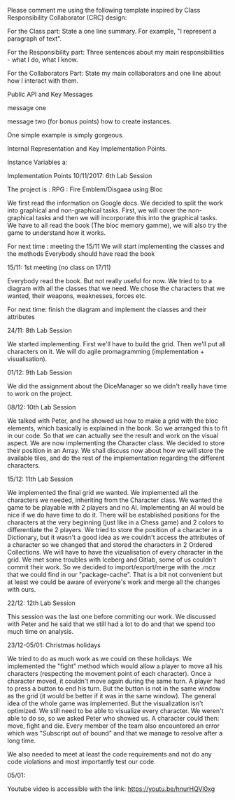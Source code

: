 Please comment me using the following template inspired by Class Responsibility Collaborator (CRC) design:

For the Class part:  State a one line summary. For example, "I represent a paragraph of text".

For the Responsibility part: Three sentences about my main responsibilities - what I do, what I know.

For the Collaborators Part: State my main collaborators and one line about how I interact with them. 

Public API and Key Messages


message one

message two 
(for bonus points) how to create instances.


One simple example is simply gorgeous.

Internal Representation and Key Implementation Points.

Instance Variables
a:      <Object>


Implementation Points
10/11/2017: 6th Lab Session

The project is : RPG : Fire Emblem/Disgaea using Bloc

We first read the information on Google docs. 
We decided to split the work into graphical and non-graphical tasks.
First, we will cover the non-graphical tasks and then we will incorporate this into the graphical tasks.
We have to all read the book (The bloc memory gamme), we will also try the game to understand how it works. 

For next time : meeting the 15/11 
We will start implementing the classes and the methods 
Everybody should have read the book 

15/11: 1st meeting (no class on 17/11)

Everybody read the book. But not really useful for now. 
We tried to to a diagram with all the classes that we need.
We chose the characters that we wanted, their weapons, weaknesses, forces etc.

For next time: finish the diagram and implement the classes and their attributes

24/11: 8th Lab Session 

We started implementing. 
First we'll have to build the grid.
Then we'll put all characters on it. 
We will do agile promagramming (implementation + visualisation).

01/12: 9th Lab Session 

We did the assignment about the DiceManager so we didn't really have time to work on the project.

08/12: 10th Lab Session

We talked with Peter, and he showed us how to make a grid with the bloc elements, which basically is explained in the book.
So we arranged this to fit in our code. 
So that we can actually see the result and work on the visual aspect. 
We are now implementing the Character class. We decided to store their position in an Array.
We shall discuss now about how we will store the available tiles, and do the rest of the implementation regarding the different characters.

15/12: 11th Lab Session

We implemented the final grid we wanted.
We implemented all the characters we needed, inheriting from the Character class.
We wanted the game to be playable with 2 players and no AI. Implementing an AI would be nice if we do have time to do it.
There will be established positions for the characters at the very beginning (just like in a Chess game) and 2 colors to differentiate the 2 players. 
We tried to store the position of a character in a Dictionary, but it wasn't a good idea as we couldn't access the attributes of a character so we changed that and stored the characters in 2 Ordered Collections.
We will have to have the vizualisation of every character in the grid. 
We met some troubles with Iceberg and Gitlab, some of us couldn't commit their work. So we decided to import/export/merge with the .mcz that we could find in our "package-cache". 
That is a bit not convenient but at least we could be aware of everyone's work and merge all the changes with ours.

22/12: 12th Lab Session 

This session was the last one before commiting our work. We discussed with Peter and he said that we still had a lot to do and that we spend too much time on analysis.

23/12-05/01: Christmas holidays

We tried to do as much work as we could on these holidays. 
We implemented the "fight" method which would allow a player to move all his characters (respecting the movement point of each character).
Once a character moved, it couldn't move again during the same turn. 
A player had to press a button to end his turn. But the button is not in the same window as the grid (it would be better if it was in the same window).
The general idea of the whole game was implemented. 
But the visualization isn't optimized. We still need to be able to visualize every character.
We weren't able to do so, so we asked Peter who showed us.
A character could then: move, fight and die.
Every member of the team also encountered an error which was "Subscript out of bound" and that we manage to resolve after a long time. 

We also needed to meet at least the code requirements and not do any code violations and most importantly test our code. 

05/01:

Youtube video is accessible with the link: https://youtu.be/hnurHQVl0xg
